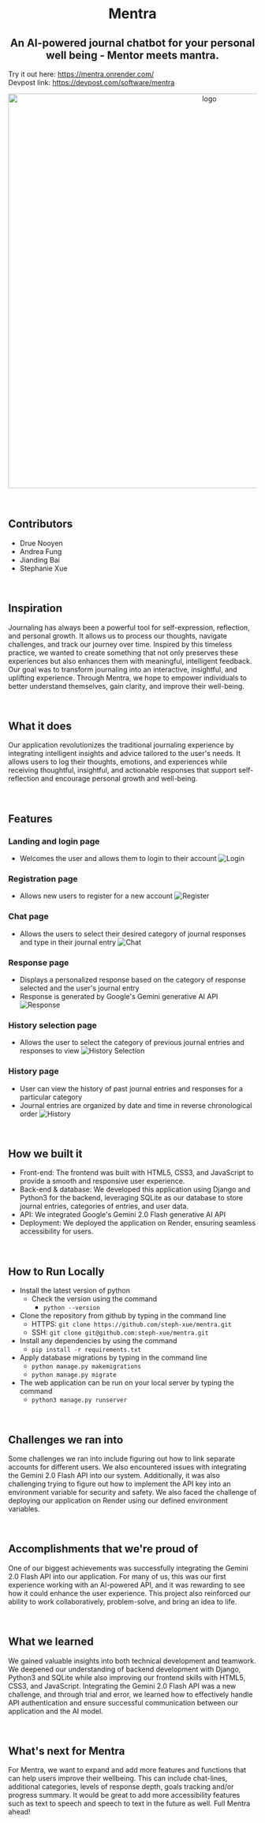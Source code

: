 <h1 align="center">
  Mentra
</h1>

<h2 align="center">
  An AI-powered journal chatbot for your personal well being - Mentor meets mantra.
</h2>

Try it out here: https://mentra.onrender.com/
<br>
Devpost link: https://devpost.com/software/mentra

<p align="center">
  <img src="screenshots/mentra.png" alt="logo" width="800"/>
</p>

<br>

## Contributors
- Drue Nooyen
- Andrea Fung
- Jianding Bai
- Stephanie Xue
  
<br>

## Inspiration
Journaling has always been a powerful tool for self-expression, reflection, and personal growth. It allows us to process our thoughts, navigate challenges, and track our journey over time. Inspired by this timeless practice, we wanted to create something that not only preserves these experiences but also enhances them with meaningful, intelligent feedback. Our goal was to transform journaling into an interactive, insightful, and uplifting experience. Through Mentra, we hope to empower individuals to better understand themselves, gain clarity, and improve their well-being.

<br>

## What it does
Our application revolutionizes the traditional journaling experience by integrating intelligent insights and advice tailored to the user's needs. It allows users to log their thoughts, emotions, and experiences while receiving thoughtful, insightful, and actionable responses that support self-reflection and encourage personal growth and well-being.

<br>

## Features

### Landing and login page 
- Welcomes the user and allows them to login to their account
![Login](./screenshots/login.png?raw=true "Login")

### Registration page
- Allows new users to register for a new account
![Register](./screenshots/register.png?raw=true "Register")

### Chat page
- Allows the users to select their desired category of journal responses and type in their journal entry
![Chat](./screenshots/chat.png?raw=true "Chat")

### Response page
- Displays a personalized response based on the category of response selected and the user's journal entry
- Response is generated by Google's Gemini generative AI API
![Response](./screenshots/response.png?raw=true "Response")

### History selection page
- Allows the user to select the category of previous journal entries and responses to view
![History Selection](./screenshots/history_category.png?raw=true "History Selection")

### History page
- User can view the history of past journal entries and responses for a particular category
- Journal entries are organized by date and time in reverse chronological order
![History](./screenshots/history.png?raw=true "History")

<br>

## How we built it
- Front-end: The frontend was built with HTML5, CSS3, and JavaScript to provide a smooth and responsive user experience. 
- Back-end & database: We developed this application using Django and Python3 for the backend, leveraging SQLite as our database to store journal entries, categories of entries, and user data. 
- API: We integrated Google's Gemini 2.0 Flash generative AI API
- Deployment: We deployed the application on Render,  ensuring seamless accessibility for users.

<br>

## How to Run Locally
- Install the latest version of python
    - Check the version using the command
        - ```python --version```
- Clone the repository from github by typing in the command line
    - HTTPS: ```git clone https://github.com/steph-xue/mentra.git```
    - SSH: ```git clone git@github.com:steph-xue/mentra.git```
- Install any dependencies by using the command
    - ```pip install -r requirements.txt```
- Apply database migrations by typing in the command line
    - ```python manage.py makemigrations```
    - ```python manage.py migrate```
- The web application can be run on your local server by typing the command
    - ```python3 manage.py runserver```

<br>

## Challenges we ran into
Some challenges we ran into include figuring out how to link separate accounts for different users. We also encountered issues with integrating the Gemini 2.0 Flash API into our system. Additionally, it was also challenging trying to figure out how to implement the API key into an environment variable for security and safety. We also faced the challenge of deploying our application on Render using our defined environment variables.

<br>

## Accomplishments that we're proud of
One of our biggest achievements was successfully integrating the Gemini 2.0 Flash API into our application. For many of us, this was our first experience working with an AI-powered API, and it was rewarding to see how it could enhance the user experience. This project also reinforced our ability to work collaboratively, problem-solve, and bring an idea to life.

<br>

## What we learned
We gained valuable insights into both technical development and teamwork. We deepened our understanding of backend development with Django, Python3 and SQLite while also improving our frontend skills with HTML5, CSS3, and JavaScript. Integrating the Gemini 2.0 Flash API was a new challenge, and through trial and error, we learned how to effectively handle API authentication and ensure successful communication between our application and the AI model.

<br>

## What's next for Mentra
For Mentra, we want to expand and add more features and functions that can help users improve their wellbeing. This can include chat-lines, additional categories, levels of response depth, goals tracking and/or progress summary. It would be great to add more accessibility features such as text to speech and speech to text in the future as well. Full Mentra ahead!
